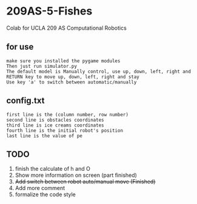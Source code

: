 # 209AS-5-Fishes
Colab for UCLA 209 AS Computational Robotics


## for use
    make sure you installed the pygame modules
    Then just run simulator.py
    The default model is Manually control, use up, down, left, right and RETURN key to move up, down, left, right and stay
    Use key 'a' to switch between automatic/manually

## config.txt
    first line is the (column number, row number)
    second line is obstacles coordinates
    third line is ice creams coordinates
    fourth line is the initial robot's position
    last line is the value of pe

## TODO
1. finish the calculate of h and O
2. Show more information on screen (part finished)
3. ~~Add switch between robot auto/manual move (Finished)~~
4. Add more comment
5. formalize the code style